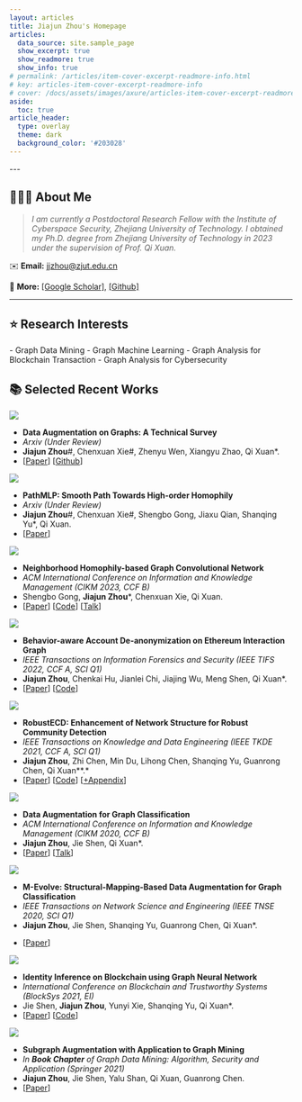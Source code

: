```yaml
---
layout: articles
title: Jiajun Zhou's Homepage
articles:
  data_source: site.sample_page
  show_excerpt: true
  show_readmore: true
  show_info: true
# permalink: /articles/item-cover-excerpt-readmore-info.html
# key: articles-item-cover-excerpt-readmore-info
# cover: /docs/assets/images/axure/articles-item-cover-excerpt-readmore-info.jpg
aside:
  toc: true
article_header:
  type: overlay
  theme: dark
  background_color: '#203028'
---
```



<div class="article__content" markdown="1">
---
</div>

## 💁🏻‍♂️ About Me

> *I am currently a Postdoctoral Research Fellow with the Institute of Cyberspace Security, Zhejiang University of Technology. I obtained my Ph.D. degree from Zhejiang University of Technology in 2023 under the supervision of Prof. Qi Xuan.*

✉️ **Email:**  [jjzhou@zjut.edu.cn](https://exmail.qq.com/)

🔗 **More:**  [[Google Scholar]](https://scholar.google.com.hk/citations?user=IeL03fYAAAAJ&hl=en), [[Github]](https://github.com/jjzhou012)

---

## ⭐ Research Interests
<div class="article__content" markdown="1">
  - Graph Data Mining
  - Graph Machine Learning
  - Graph Analysis for Blockchain Transaction
  - Graph Analysis for Cybersecurity
</div>

  
## 📚 Selected Recent Works


<div class="article-list items items--divided">
<!--  -->
<!--  -->
      <article class="item">
        <div class="item__image">
          <!-- image -->
          <img class="image" src="image/survey-gdaug.png">
        </div>
        <div class="item__content">
        <!-- <header><a href="/jekyll-TeXt-theme/page/single.html"><h2 itemprop="headline" class="item__header">Page - Single</h2></a></header> -->
          <div class="item__description"><div class="article__content" itemprop="description articleBody">
            <!-- description -->
          <div class="article__content" markdown="1">

  - **Data Augmentation on Graphs: A Technical Survey**
  - *Arxiv (Under Review)*
  - **Jiajun Zhou**#, Chenxuan Xie#, Zhenyu Wen, Xiangyu Zhao, Qi Xuan*.
  - [[Paper](https://arxiv.org/abs/2212.09970)] [[Github](https://github.com/jjzhou012/GDAug-Survey)]
</div></div></div></div></article>
<!--  -->
<!--  -->
      <article class="item">
        <div class="item__image">
          <!-- image -->
          <img class="image" src="image/pathmlp-1.png">
        </div>
        <div class="item__content">
        <!-- <header><a href="/jekyll-TeXt-theme/page/single.html"><h2 itemprop="headline" class="item__header">Page - Single</h2></a></header> -->
          <div class="item__description"><div class="article__content" itemprop="description articleBody">
            <!-- description -->
          <div class="article__content" markdown="1">

  - **PathMLP: Smooth Path Towards High-order Homophily**
  - *Arxiv (Under Review)*
  - **Jiajun Zhou**#, Chenxuan Xie#, Shengbo Gong, Jiaxu Qian, Shanqing Yu*, Qi Xuan.
  - [[Paper](https://arxiv.org/abs/2306.13532)] 
</div></div></div></div></article>
<!--  -->
<!--  -->
      <article class="item">
        <div class="item__image">
          <!-- image -->
          <img class="image" src="image/CIKM-2023.png">
        </div>
        <div class="item__content">
        <!-- <header><a href="/jekyll-TeXt-theme/page/single.html"><h2 itemprop="headline" class="item__header">Page - Single</h2></a></header> -->
          <div class="item__description"><div class="article__content" itemprop="description articleBody">
            <!-- description -->
          <div class="article__content" markdown="1">

  - **Neighborhood Homophily-based Graph Convolutional Network**
  - *ACM International Conference on Information and Knowledge Management (CIKM 2023, CCF B)*
  - Shengbo Gong, **Jiajun Zhou***, Chenxuan Xie, Qi Xuan.
  - [[Paper](https://dl.acm.org/doi/abs/10.1145/3583780.3615195)] [[Code](https://github.com/rockcor/NHGCN)] [[Talk](https://dl.acm.org/action/downloadSupplement?doi=10.1145%2F3583780.3615195&file=2627-video.mp4)]
</div></div></div></div></article> 
<!--  -->
<!--  -->
      <article class="item">
        <div class="item__image">
          <!-- image -->
          <img class="image" src="image/IEEE-TIFS-2022.png">
        </div>
        <div class="item__content">
        <!-- <header><a href="/jekyll-TeXt-theme/page/single.html"><h2 itemprop="headline" class="item__header">Page - Single</h2></a></header> -->
          <div class="item__description"><div class="article__content" itemprop="description articleBody">
            <!-- description -->
          <div class="article__content" markdown="1">

  - **Behavior-aware Account De-anonymization on Ethereum Interaction Graph**
  - *IEEE Transactions on Information Forensics and Security (IEEE TIFS 2022, CCF A, SCI Q1)*
  - **Jiajun Zhou**, Chenkai Hu, Jianlei Chi, Jiajing Wu, Meng Shen, Qi Xuan*.
  - [[Paper](https://arxiv.org/abs/2203.09360)] [[Code](https://github.com/jjzhou012/Ethident)]
</div></div></div></div></article>
<!--  -->
<!--  -->
      <article class="item">
        <div class="item__image">
          <!-- image -->
          <img class="image" src="image/IEEE-TKDE-2022.png">
        </div>
        <div class="item__content">
        <!-- <header><a href="/jekyll-TeXt-theme/page/single.html"><h2 itemprop="headline" class="item__header">Page - Single</h2></a></header> -->
          <div class="item__description"><div class="article__content" itemprop="description articleBody">
            <!-- description -->
          <div class="article__content" markdown="1">

  - **RobustECD: Enhancement of Network Structure for Robust Community Detection**
  - *IEEE Transactions on Knowledge and Data Engineering (IEEE TKDE 2021, CCF A, SCI Q1)*
  - **Jiajun Zhou**, Zhi Chen, Min Du, Lihong Chen, Shanqing Yu, Guanrong Chen, Qi Xuan**.*
  - [[Paper](https://ieeexplore.ieee.org/document/9454336)] [[Code](https://github.com/jjzhou012/RobustECD)] [[+Appendix](https://arxiv.org/pdf/1911.01670.pdf)]
</div></div></div></div></article>
<!--  -->
<!--  -->
      <article class="item">
        <div class="item__image">
          <!-- image -->
          <img class="image" src="image/CIKM-2020.png">
        </div>
        <div class="item__content">
        <!-- <header><a href="/jekyll-TeXt-theme/page/single.html"><h2 itemprop="headline" class="item__header">Page - Single</h2></a></header> -->
          <div class="item__description"><div class="article__content" itemprop="description articleBody">
            <!-- description -->
          <div class="article__content" markdown="1">

  - **Data Augmentation for Graph Classification**
  - *ACM International Conference on Information and Knowledge Management (CIKM 2020, CCF B)*
  - **Jiajun Zhou**, Jie Shen, Qi Xuan*.
  - [[Paper](https://dl.acm.org/doi/10.1145/3340531.3412086)] [[Talk](https://dl.acm.org/action/downloadSupplement?doi=10.1145%2F3340531.3412086&file=3340531.3412086.mp4)]
</div></div></div></div></article> 
<!--  -->
<!--  -->
      <article class="item">
        <div class="item__image">
          <!-- image -->
          <img class="image" src="image/IEEE-TNSE-2020.png">
        </div>
        <div class="item__content">
        <!-- <header><a href="/jekyll-TeXt-theme/page/single.html"><h2 itemprop="headline" class="item__header">Page - Single</h2></a></header> -->
          <div class="item__description"><div class="article__content" itemprop="description articleBody">
            <!-- description -->
          <div class="article__content" markdown="1">

  - **M-Evolve: Structural-Mapping-Based Data Augmentation for Graph Classification**
  - *IEEE Transactions on Network Science and Engineering (IEEE TNSE 2020, SCI Q1)*
  - **Jiajun Zhou**, Jie Shen, Shanqing Yu, Guanrong Chen, Qi Xuan*.
  <!-- - [[Paper](https://ieeexplore.ieee.org/abstract/document/9237158)]  -->
  - [[Paper](https://arxiv.org/pdf/2007.05700.pdf)]
</div></div></div></div></article> 
<!--  -->
<!--  -->
      <article class="item">
        <div class="item__image">
          <!-- image -->
          <img class="image" src="image/identity-blocksys21.png">
        </div>
        <div class="item__content">
        <!-- <header><a href="/jekyll-TeXt-theme/page/single.html"><h2 itemprop="headline" class="item__header">Page - Single</h2></a></header> -->
          <div class="item__description"><div class="article__content" itemprop="description articleBody">
            <!-- description -->
          <div class="article__content" markdown="1">

  - **Identity Inference on Blockchain using Graph Neural Network**
  - *International Conference on Blockchain and Trustworthy Systems (BlockSys 2021, EI)*
  - Jie Shen, **Jiajun Zhou**, Yunyi Xie, Shanqing Yu, Qi Xuan*.
  - [[Paper](https://link.springer.com/chapter/10.1007/978-981-16-7993-3_1)] [[Code](https://github.com/jjzhou012/I2BGNN)]
</div></div></div></div></article> 
<!--  -->
<!--  -->
      <article class="item">
        <div class="item__image">
          <!-- image -->
          <img class="image" src="image/book-subgraph-aug.png">
        </div>
        <div class="item__content">
        <!-- <header><a href="/jekyll-TeXt-theme/page/single.html"><h2 itemprop="headline" class="item__header">Page - Single</h2></a></header> -->
          <div class="item__description"><div class="article__content" itemprop="description articleBody">
            <!-- description -->
          <div class="article__content" markdown="1">

  - **Subgraph Augmentation with Application to Graph Mining**
  - *In **Book Chapter** of Graph Data Mining: Algorithm, Security and Application (Springer 2021)*
  - **Jiajun Zhou**, Jie Shen, Yalu Shan, Qi Xuan, Guanrong Chen.
  - [[Paper](https://link.springer.com/chapter/10.1007/978-981-16-2609-8_4)]
</div></div></div></div></article> 


</div>



<!-- ---

- **Heterogeneous Feature Augmentation for Ponzi Detection in Ethereum**
  - *IEEE Transactions on Circuits and Systems II: Express Briefs (IEEE TCAS2 2022, SCI-II)*
  - Chengxiang Jin, Jie Jin, **Jiajun Zhou***, Jiajing Wu, Qi Xuan. **(Corresponding Author)**
  - [[Paper](https://ieeexplore.ieee.org/abstract/document/9781627/)] [[Code](https://github.com/jjzhou012/HFAug)]
- **Cross Cryptocurrency Relationship Mining for Bitcoin Price Prediction**
  - *2022 International Conference on Blockchain and Trustworthy Systems (BlockSys 2022, EI)*
  - Panpan Li, Shengbo Gong, Shaocong Xu, **Jiajun Zhou***, Yu Shanqing, Qi Xuan. **(Corresponding Author)**
  - [[Paper](https://scholar.google.com.hk/citations?view_op=view_citation&hl=en&user=IeL03fYAAAAJ&citation_for_view=IeL03fYAAAAJ:ZeXyd9-uunAC)]
- **Phishing Fraud Detection on Ethereum using Graph Neural Network**
  - *2022 International Conference on Blockchain and Trustworthy Systems (BlockSys 2022, EI)*
  - Panpan Li, Yunyi Xie, Xinyao Xu, **Jiajun Zhou***, Qi Xuan. **(Corresponding Author)**
  - [[Paper](https://arxiv.org/abs/2204.08194)]

- **Dual-channel Early Warning Framework for Ethereum Ponzi Schemes**
  - *The 7th China National Conference on Big Data & Social Computing (BDSC 2022, EI)*
  - Jie Jin, **Jiajun Zhou***, Chengxiang Jin, Shanqing Yu, Ziwan Zheng, Qi Xuan. **(Corresponding Author)**
  - [[Paper](https://arxiv.org/abs/2206.07895)]
- **Hub-collision avoidance and leaf-node options algorithm for fractal dimension and renormalization of complex networks**
  - *Chaos: An Interdisciplinary Journal of Nonlinear Science (Chaos, SCI-II)*
  - FeiYan Guo, **JiaJun Zhou**, ZhongYuan Ruan, Jian Zhang, Lin Qi*
- **Sampling Subgraph Network With Application to Graph Classification**
  - *IEEE Transactions on Network Science and Engineering (IEEE TNSE  2021, SCI-II*
  - Jinhuan Wang, Pengtao Chen, Bin Ma, **Jiajun Zhou**, Zhongyuan Ruan, Guanrong Chen, Qi Xuan**.*
  - [[Paper](https://ieeexplore.ieee.org/abstract/document/9547804/)]
- **Research of Adversarial Attack Method in Face Recognition System**
  - *Journal of Chinese Computer Systems (JCCS 2019)*
  - Jinyin Chen, **Jiajun Zhou**, Shijing Shen, Haibin Zheng, Qi Xuan*.
  - [[Paper](http://xwxt.sict.ac.cn/CN/abstract/abstract5069.shtml)]

## 📚 Publication: Book

- **Subgraph Augmentation with Application to Graph Mining**
  - In **Book Chapter** of *Graph Data Mining: Algorithm, Security and Application (Springer 2021)*
  - **Jiajun Zhou**, Jie Shen, Shanqing Yu , Qi Xuan, Guanrong Chen*. **
  - [[Paper](https://link.springer.com/chapter/10.1007/978-981-16-2609-8_4)]
- **Understanding Ethereum Transactions via Network Approach**
  - In **Book Chapter** of *Graph Data Mining: Algorithm, Security and Application (Springer 2021)*
  - Yunyi Xie, **Jiajun Zhou**, Jinhuan Wang, Jian Zhang, Yunxuan Sheng, Jiajing Wu, Qi Xuan*. **
  - [[Paper](https://link.springer.com/chapter/10.1007/978-981-16-2609-8_7)]
- **Adversarial Attacks on Graphs: How to Hide Your Structural Information**
  - In **Book Chapter** of *Graph Data Mining: Algorithm, Security and Application (Springer 2021)*
  - Yalu Shan, Junhao Zhu, Yunyi Xie, Jinhuan Wang, **Jiajun Zhou**, Bo Zhou, Qi Xuan*.
  - [[Paper](https://link.springer.com/chapter/10.1007/978-981-16-2609-8_5)] -->




<!-- ## 🧑🏻‍💻 **Employment** Experience

**Dec. 2018 - Nov.2019**

### **The Big Search in Cyberspace Research Center**

- **Zhejiang Lab, Hangzhou 311121, China.**
- *Participate in the building of cyberspace intelligent search system. Explore graph inference in finance knowledge graph.*

## 💼 Others

- **Peer review summary**
  - *ACM Computing Surveys*
  - *IEEE Transactions on Network Science and Engineering* -->
